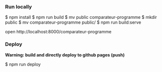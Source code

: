 

### Run locally

$ npm install
$ npm run build
$ mv public comparateur-programme
$ mkdir public
$ mv comparateur-programme public/
$ npm run build:serve

open http://localhost:8000/comparateur-programme

### Deploy

**Warning: build and directly deploy to github pages (push)**

$ npm run deploy

